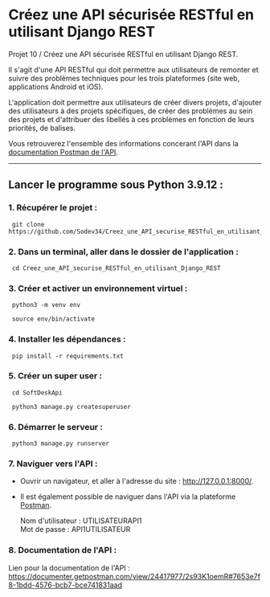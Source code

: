 # Créez une API sécurisée RESTful en utilisant Django REST

Projet 10 / Créez une API sécurisée RESTful en utilisant Django REST. </br> 

Il s'agit d'une API RESTful qui doit permettre aux utilisateurs de remonter 
et suivre des problèmes techniques pour les trois plateformes (site web, 
applications Android et iOS).

L'application doit permettre aux utilisateurs de créer divers projets, 
d'ajouter des utilisateurs à des projets spécifiques, de créer des 
problèmes au sein des projets et d'attribuer des libellés à ces problèmes 
en fonction de leurs priorités, de balises.

Vous retrouverez l'ensemble des informations concerant l'API dans la [documentation Postman de l'API](https://documenter.getpostman.com/view/24417977/2s93K1oemR#7653e7f8-1bdd-4576-bcb7-bce741831aad).

____
## Lancer le programme sous Python 3.9.12 :

### 1. Récupérer le projet :

     git clone https://github.com/Sodev34/Creez_une_API_securise_RESTful_en_utilisant_Django_REST.git

### 2. Dans un terminal, aller dans le dossier de l'application :

     cd Creez_une_API_securise_RESTful_en_utilisant_Django_REST
       
### 3. Créer et activer un environnement virtuel :

     python3 -m venv env

     source env/bin/activate

### 4. Installer les dépendances :

     pip install -r requirements.txt

### 5. Créer un super user :

     cd SoftDeskApi 

     python3 manage.py createsuperuser
     
### 6. Démarrer le serveur : 

     python3 manage.py runserver 

### 7. Naviguer vers l'API :

- Ouvrir un navigateur, et aller à l'adresse du site : http://127.0.0.1:8000/.

- Il est également possible de naviguer dans l'API via la plateforme [Postman](https://www.postman.com/). 
    

  Nom d'utilisateur : UTILISATEURAPI1 </br>
  Mot de passe : API1UTILISATEUR

### 8. Documentation de l'API :

Lien pour la documentation de l'API : https://documenter.getpostman.com/view/24417977/2s93K1oemR#7653e7f8-1bdd-4576-bcb7-bce741831aad
  




